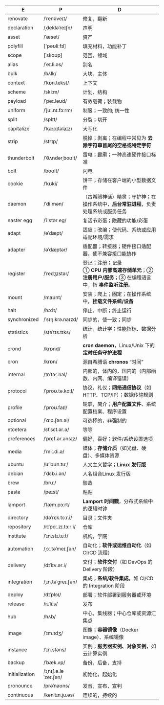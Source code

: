 | E              | P                    | D                                                            |
| -------------- | -------------------- | ------------------------------------------------------------ |
| renovate       | /ˈrenəveɪt/          | 修复，翻新                                                   |
| declaration    | /ˌdekləˈreɪʃn/       | 声明                                                         |
| asset          | /ˈæset/              | 资产                                                         |
| polyfill       | ['pəʊliːfɪl]         | 填充材料，功能补丁                                           |
| scope          | [ˈskoʊp]             | 范围，领域                                                   |
| alias          | /ˈeɪ.li.əs/          | 别名                                                         |
| bulk           | /bʌlk/               | 大块，主体                                                   |
| context        | /ˈkɒn.tekst/         | 上下文                                                       |
| scheme         | /skiːm/              | 计划、结构                                                   |
| payload        | /ˈpeɪ.ləʊd/          | 有效载荷；装载物                                             |
| uniform        | /ˈjuː.nɪ.fɔːrm/      | 制服；一致的; 统一性                                         |
| split          | /splɪt/              | 分裂；切开                                                   |
| capitalize     | /ˈkæpɪtəlaɪz/        | 大写化                                                       |
| strip          | /strɪp/              | 脱掉；剥离；在编程中常见为 **去除字符串首尾的空格或特定字符** |
| thunderbolt    | /ˈθʌndərˌboʊlt/      | 雷电；霹雳；一种高速硬件接口标准                             |
| bolt           | /boʊlt/              | 闪电                                                         |
| cookie         | /ˈkʊki/              | 饼干；存储在客户端的小型数据文件                             |
| daemon         | /ˈdiːmən/            | （古希腊神话）精灵；守护神；在操作系统中，**后台常驻进程**，负责处理系统或服务任务 |
| easter egg     | /ˈiːstər eɡ/         | 复活节彩蛋；隐藏的功能/彩蛋                                  |
| adapt          | /əˈdæpt/             | 适应；改编；使代码、系统或应用适配环境/需求                  |
| adapter        | /əˈdæptər/           | 适配器；转接器；硬件接口适配器，使不兼容接口能协作           |
| register       | /ˈredʒɪstər/         | 登记；注册；记录<br />① **CPU 内部高速存储单元**；② **注册用户/服务**；③ 在编程语言中，指 **事件监听注册**。 |
| mount          | /maʊnt/              | 安装；爬上；固定；在操作系统中，**挂载文件系统/设备**        |
| halt           | /hɔːlt/              | 停止，中断；终止运行                                         |
| synchronized   | /ˈsɪŋ.krə.naɪzd/     | 同步的，使一致；同步                                         |
| statistics     | /stəˈtɪs.tɪks/       | 统计，统计学；性能指标、数据分析                             |
| crond          | /krɒnd/              | **cron daemon**，Linux/Unix 下的**定时任务守护进程**         |
| cron           | /krɒn/               | 源自希腊语 **chronos** “时间”                                |
| internal       | /ɪnˈtɝː.nəl/         | 内部的，体内的，国内的（内部函数、内网、编译错误）           |
| protocol       | /ˈproʊ.tə.kɑːl/      | 协议，礼仪；**网络通信协议**（如 HTTP、TCP/IP）；数据传输规则 |
| profile        | /ˈproʊ.faɪl/         | 轮廓，简介；**用户配置文件**、系统配置档案、程序设置         |
| optional       | /ˈɑːp.ʃən.əl/        | 可选择的，非强制的                                           |
| etcetera       | /ɛtˈsɛt.ər.ə/        | 等等                                                         |
| preferences    | /ˈprɛf.ər.ənsɪz/     | 偏好，喜好；软件/系统设置选项                                |
| media          | /ˈmiː.di.ə/          | 媒体；**存储介质**（如光盘、硬盘）、多媒体资源               |
| ubuntu         | /uːˈbʊn.tuː/         | 人文主义哲学；**Linux 发行版**                               |
| debian         | /ˈdɛb.i.ən/          | 人名组合Linux 发行版                                         |
| brew           | /bruː/               | 酿造                                                         |
| paste          | /peɪst/              | 粘贴                                                         |
| lamport        | /ˈlæm.pɔːrt/         | **Lamport 时间戳**，分布式系统中的逻辑时钟                   |
| directory      | /dəˈrɛk.tɔːr.i/      | 目录；文件夹                                                 |
| repository     | /rɪˈpɑː.zɪ.tɔːr.i/   | 仓库                                                         |
| institute      | /ˈɪn.stɪ.tuːt/       | 机构，学院                                                   |
| automation     | /ˌɔː.təˈmeɪ.ʃən/     | 自动化；**软件或运维自动化**（如 CI/CD 流程）                |
| delivery       | /dɪˈlɪv.ər.i/        | 交付；**软件交付**（如 DevOps 的 Delivery 阶段）             |
| integration    | /ˌɪn.təˈɡreɪ.ʃən/    | 集成；**系统/软件集成**，如 CI/CD 的 Integration 阶段        |
| deploy         | /dɪˈplɔɪ/            | 部署；软件部署到服务器或环境                                 |
| release        | /rɪˈliːs/            | 发布                                                         |
| hub            | /hʌb/                | 中心，集线器；中心仓库或资源汇集点                           |
| image          | /ˈɪm.ɪdʒ/            | 图像；**容器镜像**（Docker image）、系统镜像                 |
| instance       | /ˈɪn.stəns/          | 实例；**服务器实例、对象实例**，如云计算实例                 |
| backup         | /ˈbæk.ʌp/            | 备份，后备，支持                                             |
| initialization | /ɪˌnɪʃ.ə.ləˈzeɪ.ʃən/ | 初始化，起始化                                               |
| pronounce      | /prəˈnaʊns/          | 发音，宣布，宣判                                             |
| continuous     | /kənˈtɪn.ju.əs/      | 连续的，持续的                                               |

